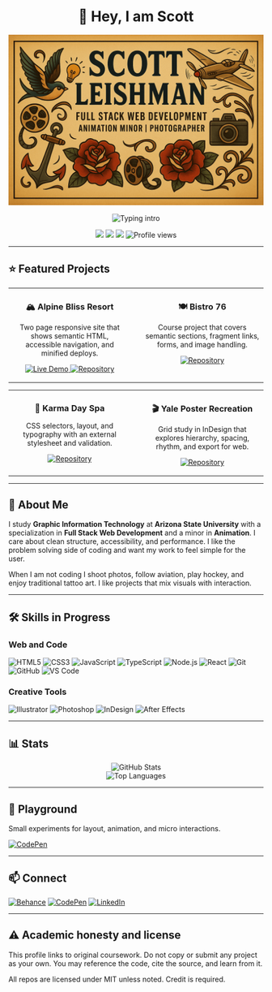 <h1 align="center">👋 Hey, I am Scott</h1>

<p align="center">
  <img src="assets/assets/banner.png" alt="Portfolio banner" width="720" style="max-width:100%; height:auto;">
</p>

<p align="center">
  <img src="https://readme-typing-svg.demolab.com?font=Fira+Code&size=20&pause=1400&center=true&vCenter=true&width=850&lines=Full+Stack+Web+Development+student+at+ASU;Clean+structure%2C+accessibility%2C+and+performance;Design+meets+engineering;Learning+InDesign%2C+Illustrator%2C+and+Photoshop" alt="Typing intro">
</p>

<p align="center">
  <a href="https://www.behance.net/scottleishman"><img src="https://img.shields.io/badge/Behance-1769FF?logo=behance&logoColor=white"></a>
  <a href="https://codepen.io/vvatcguy"><img src="https://img.shields.io/badge/CodePen-000000?logo=codepen&logoColor=white"></a>
  <a href="https://www.linkedin.com/in/scott-leishman-aviation/"><img src="https://img.shields.io/badge/LinkedIn-0077B5?logo=linkedin&logoColor=white"></a>
  <img src="https://komarev.com/ghpvc/?username=S-Leishman&label=Profile%20views&color=0e75b6&style=flat" alt="Profile views">
</p>

---

## ⭐ Featured Projects

<div align="center">

<table>
  <tr>
    <td width="48%" valign="top" align="center">
      <h3>🏔️ Alpine Bliss Resort</h3>
      <p>Two page responsive site that shows semantic HTML, accessible navigation, and minified deploys.</p>
      <p>
        <a href="https://s-leishman.github.io/GIT215-Alpine-bliss-resort/">
          <img alt="Live Demo" src="https://img.shields.io/badge/Live%20Demo-1a73e8">
        </a>
        <a href="https://github.com/S-Leishman/GIT215-Alpine-bliss-resort">
          <img alt="Repository" src="https://img.shields.io/badge/Repository-111111?logo=github&logoColor=white">
        </a>
      </p>
    </td>
    <td width="4%"></td>
    <td width="48%" valign="top" align="center">
      <h3>🍽️ Bistro 76</h3>
      <p>Course project that covers semantic sections, fragment links, forms, and image handling.</p>
      <p>
        <a href="https://github.com/S-Leishman/ASU-Bistro76">
          <img alt="Repository" src="https://img.shields.io/badge/Repository-111111?logo=github&logoColor=white">
        </a>
      </p>
    </td>
  </tr>
</table>

<table>
  <tr>
    <td width="48%" valign="top" align="center">
      <h3>💆 Karma Day Spa</h3>
      <p>CSS selectors, layout, and typography with an external stylesheet and validation.</p>
      <p>
        <a href="https://github.com/S-Leishman/ASU-Karma-Day-Spa">
          <img alt="Repository" src="https://img.shields.io/badge/Repository-111111?logo=github&logoColor=white">
        </a>
      </p>
    </td>
    <td width="4%"></td>
    <td width="48%" valign="top" align="center">
      <h3>🎬 Yale Poster Recreation</h3>
      <p>Grid study in InDesign that explores hierarchy, spacing, rhythm, and export for web.</p>
      <p>
        <a href="https://github.com/S-Leishman/ASU-Yale-Poster-Recreation">
          <img alt="Repository" src="https://img.shields.io/badge/Repository-111111?logo=github&logoColor=white">
        </a>
      </p>
    </td>
  </tr>
</table>

</div>

---

## 🧭 About Me
I study **Graphic Information Technology** at **Arizona State University** with a specialization in **Full Stack Web Development** and a minor in **Animation**. I care about clean structure, accessibility, and performance. I like the problem solving side of coding and want my work to feel simple for the user.

When I am not coding I shoot photos, follow aviation, play hockey, and enjoy traditional tattoo art. I like projects that mix visuals with interaction.

---

## 🛠 Skills in Progress

### Web and Code
<p>
  <img src="https://img.shields.io/badge/HTML5-E34F26?logo=html5&logoColor=white" alt="HTML5">
  <img src="https://img.shields.io/badge/CSS3-1572B6?logo=css3&logoColor=white" alt="CSS3">
  <img src="https://img.shields.io/badge/JavaScript-F7DF1E?logo=javascript&logoColor=black" alt="JavaScript">
  <img src="https://img.shields.io/badge/TypeScript-3178C6?logo=typescript&logoColor=white" alt="TypeScript">
  <img src="https://img.shields.io/badge/Node.js-339933?logo=nodedotjs&logoColor=white" alt="Node.js">
  <img src="https://img.shields.io/badge/React-61DAFB?logo=react&logoColor=black" alt="React">
  <img src="https://img.shields.io/badge/Git-F05032?logo=git&logoColor=white" alt="Git">
  <img src="https://img.shields.io/badge/GitHub-181717?logo=github&logoColor=white" alt="GitHub">
  <img src="https://img.shields.io/badge/VS%20Code-007ACC?logo=visual-studio-code&logoColor=white" alt="VS Code">
</p>

### Creative Tools
<p>
  <img src="https://img.shields.io/badge/Illustrator-FF9A00?logo=adobe-illustrator&logoColor=white" alt="Illustrator">
  <img src="https://img.shields.io/badge/Photoshop-31A8FF?logo=adobe-photoshop&logoColor=white" alt="Photoshop">
  <img src="https://img.shields.io/badge/InDesign-FF3366?logo=adobe-indesign&logoColor=white" alt="InDesign">
  <img src="https://img.shields.io/badge/After%20Effects-9999FF?logo=adobe-after-effects&logoColor=white" alt="After Effects">
</p>

---

## 📊 Stats
<p align="center">
  <img src="https://github-readme-stats.vercel.app/api?username=s-leishman&show_icons=true&theme=github_dark&rank_icon=github" alt="GitHub Stats">
  <br>
  <img src="https://github-readme-stats.vercel.app/api/top-langs/?username=s-leishman&layout=compact&theme=github_dark" alt="Top Languages">
</p>

---

## 🧪 Playground
Small experiments for layout, animation, and micro interactions.
<p>
  <a href="https://codepen.io/vvatcguy">
    <img src="https://img.shields.io/badge/Visit%20my%20CodePen-000000?logo=codepen&logoColor=white" alt="CodePen">
  </a>
</p>

---

## 📫 Connect
<p>
  <a href="https://www.behance.net/scottleishman"><img src="https://img.shields.io/badge/Behance-1769FF?logo=behance&logoColor=white" alt="Behance"></a>
  <a href="https://codepen.io/vvatcguy"><img src="https://img.shields.io/badge/CodePen-000000?logo=codepen&logoColor=white" alt="CodePen"></a>
  <a href="https://www.linkedin.com/in/scott-leishman-aviation/"><img src="https://img.shields.io/badge/LinkedIn-0077B5?logo=linkedin&logoColor=white" alt="LinkedIn"></a>
</p>

---

## ⚠️ Academic honesty and license
This profile links to original coursework. Do not copy or submit any project as your own. You may reference the code, cite the source, and learn from it.

All repos are licensed under MIT unless noted. Credit is required.
